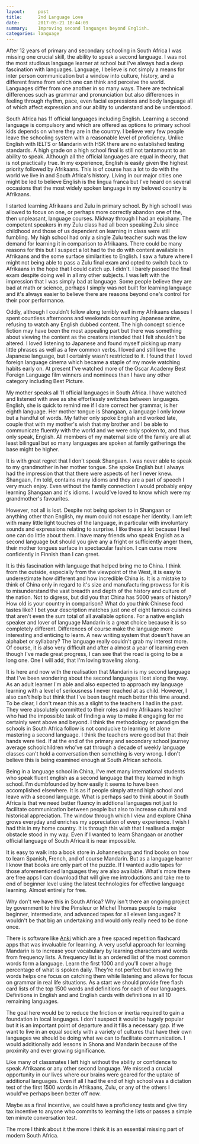 ```yaml
---
layout:     post
title:      2nd Language Love
date:       2017-05-21 18:44:09
summary:    Improving second languages beyond English.
categories: language
---
```

After 12 years of primary and secondary schooling in South Africa I was missing one crucial skill, the ability to speak a second language. I was not the most studious language learner at school but I've always had a deep fascination with languages. Language, I believe is not simply a means for inter person communication but a window into culture, history, and a different frame from which one can think and perceive the world. Languages differ from one another in so many ways. There are technical differences such as grammar and pronunciation but also differences in feeling through rhythm, pace, even facial expressions and body language all of which affect expression and our ability to understand and be understood.

South Africa has 11 official languages including English. Learning a second language is compulsory and which are offered as options to primary school kids depends on where they are in the country. I believe very few people leave the schooling system with a reasonable level of proficiency. Unlike English with IELTS or Mandarin with HSK there are no established testing standards. A high grade on a high school final is still not tantamount to an ability to speak. Although all the official languages are equal in theory, that is not practically true. In my experience, English is easily given the highest priority followed by Afrikaans. This is of course has a lot to do with the world we live in and South Africa's history. Living in our major cities one might be led to believe English is the lingua franca but I've heard on several occasions that the most widely spoken language in my beloved country is Afrikaans.

I started learning Afrikaans and Zulu in primary school. By high school I was allowed to focus on one, or perhaps more correctly abandon one of the, then unpleasant, language courses. Midway through I had an epiphany. The competent speakers in my Zulu class had all been speaking Zulu since childhood and those of us dependent on learning in class were still fumbling. My high school had only a single Zulu teacher such was the low demand for learning it in comparison to Afrikaans. There could be many reasons for this but I suspect a lot had to the do with content available in Afrikaans and the some surface similarities to English. I saw a future where I might not being able to pass a Zulu final exam and opted to switch back to Afrikaans in the hope that I could catch up. I didn't. I barely passed the final exam despite doing well in all my other subjects. I was left with the impression that I was simply bad at language. Some people believe they are bad at math or science, perhaps I simply was not built for learning language and it's always easier to believe there are reasons beyond one's control for their poor performance.

Oddly, although I couldn't follow along terribly well in my Afrikaans classes I spent countless afternoons and weekends consuming Japanese anime, refusing to watch any English dubbed content. The high concept science fiction may have been the most appealing part but there was something about viewing the content as the creators intended that I felt shouldn't be altered. I loved listening to Japanese and found myself picking up many little phrases as well as a few common verbs. I loved and still love the Japanese language, but I certainly wasn't restricted to it. I found that I loved foreign language cinema which became a staple of my movie watching habits early on. At present I've watched more of the Oscar Academy Best Foreign Language film winners and nominees than I have any other category including Best Picture.

My mother speaks all 11 official languages in South Africa. I have watched and listened with awe as she effortlessly switches between languages. English, she is quick to remind me if I dare correct her grammar, is her eighth language. Her mother tongue is Shangaan, a language I only know but a handful of words. My father only spoke English and worked late, couple that with my mother's wish that my brother and I be able to communicate fluently with the world and we were only spoken to, and thus only speak, English. All members of my maternal side of the family are all at least bilingual but so many languages are spoken at family gatherings the base might be higher.

It is with great regret that I don't speak Shangaan. I was never able to speak to my grandmother in her mother tongue. She spoke English but I always had the impression that that there were aspects of her I never knew. Shangaan, I'm told, contains many idioms and they are a part of speech I very much enjoy. Even without the family connection I would probably enjoy learning Shangaan and it's idioms. I would've loved to know which were my grandmother's favourites.

However, not all is lost. Despite not being spoken to in Shangaan or anything other than English, my mum could not escape her identity. I am left with many little light touches of the language, in particular with involuntary sounds and expressions relating to surprise. I like these a lot because I feel one can do little about them. I have many friends who speak English as a second language but should you give any a fright or sufficiently anger them, their mother tongues surface in spectacular fashion. I can curse more confidently in Finnish than I can greet.

It is this fascination with language that helped bring me to China. I think from the outside, especially from the viewpoint of the West, it is easy to underestimate how different and how incredible China is. It is a mistake to think of China only in regard to it's size and manufacturing prowess for it is to misunderstand the vast breadth and depth of the history and culture of the nation. Not to digress, but did you that China has 5000 years of history? How old is your country in comparison? What do you think Chinese food tastes like? I bet your description matches just one of eight famous cuisines that aren't even the sum total of all available options. For a native english speaker and lover of language Mandarin is a great choice because it is so completely different. Differences of course make the language more interesting and enticing to learn. A new writing system that doesn't have an alphabet or syllabary? The language really couldn't grab my interest more. Of course, it is also very difficult and after a almost a year of learning even though I've made great progress, I can see that the road is going to be a long one. One I will add, that I'm loving traveling along.

It is here and now with the realisation that Mandarin is my second language that I've been wondering about the second languages I lost along the way. As an adult learner I'm able and also expected to approach my language learning with a level of seriousness I never reached at as child. However, I also can't help but think that I've been taught much better this time around. To be clear, I don't mean this as a slight to the teachers I had in the past. They were absolutely committed to their roles and my Afrikaans teacher who had the impossible task of finding a way to make it engaging for me certainly went above and beyond. I think the methodology or paradigm the schools in South Africa follow is not conducive to learning let alone mastering a second language. I think the teachers were good but that their hands were tied. If at the end of the primary and secondary school journey average schoolchildren who've sat through a decade of weekly language classes can't hold a conversation then something is very wrong. I don't believe this is being examined enough at South African schools.

Being in a language school in China, I've met many international students who speak fluent english as a second language that they learned in high school. I'm dumbfounded by how easily it seems to have been accomplished elsewhere. It is as if people simply attend high school and leave with a second language. What is perhaps sad to think about in South Africa is that we need better fluency in addtional languages not just to facilitate communication between people but also to increase cultural and historical appreciation. The window through which I view and explore China grows everyday and enriches my appreciation of every experience. I wish I had this in my home country. It is through this wish that I realised a major obstacle stood in my way. Even if I wanted to learn Shangaan or another official language of South Africa it is near impossible.

It is easy to walk into a book store in Johannesburg and find books on how to learn Spanish, French, and of course Mandarin. But as a language learner I know that books are only part of the puzzle. If I wanted audio tapes for those aforementioned languages they are also available. What's more there are free apps I can download that will give me introductions and take me to end of beginner level using the latest technologies for effective language learning. Almost entirely for free.

Why don't we have this in South Africa? Why isn't there an ongoing project by government to hire the Pimsleur or Michel Thomas people to make beginner, intermediate, and advanced tapes for all eleven languages? It wouldn't be that big an undertaking and would only really need to be done once. 

There is software like [Anki](https://apps.ankiweb.net/) which are a free spaced repetition flashcard apps that was invaluable for learning. A very useful approach for learning Mandarin is to increase your vocabulary by learning characters and words from frequency lists. A frequency list is an ordered list of the most common words form a language. Learn the first 1000 and you'll cover a huge percentage of what is spoken daily. They're not perfect but knowing the words helps one focus on catching them while listening and allows for focus on grammar in real life situations. As a start we should provide free flash card lists of the top 1500 words and definitions for each of our languages. Definitions in English and and English cards with definitions in all 10 remaining languages.

The goal here would be to reduce the friction or inertia required to gain a foundation in local languages. I don't suspect it would be hugely popular but it is an important point of departure and it fills a necessary gap. If we want to live in an equal society with a variety of cultures that have their own languages we should be doing what we can to facilitate communication. I would additionally add lessons in Shona and Mandarin because of the proximity and ever growing significance. 

Like many of classmates I left high without the ability or confidence to speak Afrikaans or any other second language. We missed a crucial opportunity in our lives where our brains were geared for the uptake of additional languages. Even if all I had the end of high school was a dictation test of the first 1500 words in Afrikaans, Zulu, or any of the others I would've perhaps been better off now. 

Maybe as a final incentive, we could have a proficiency tests and give tiny tax incentive to anyone who commits to learning the lists or passes a simple ten minute conversation test.

The more I think about it the more I think it is an essential missing part of modern South Africa.

